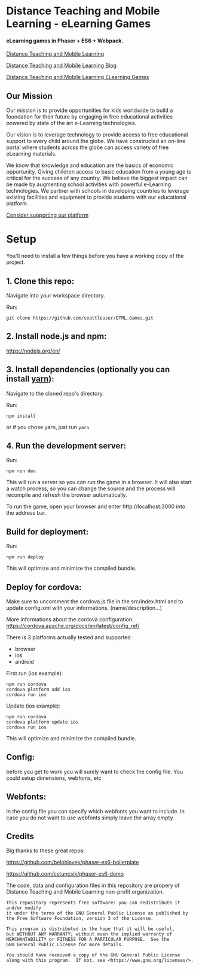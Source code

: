 # Distance Teaching and Mobile Learning - eLearning Games
#### eLearning games in Phaser + ES6 + Webpack.

[Distance Teaching and Mobile Learning](https://dtml.org)

[Distance Teaching and Mobile Learning Blog](https://blog.dtml.org)

[Distance Teaching and Mobile Learning ELearning Games](https://games.dtml.org/games)

## Our Mission
Our mission is to provide opportunities for kids worldwide to build a foundation for their future by engaging in free educational activities powered by state of the art e-Learning technologies.

Our vision is to leverage technology to provide access to free educational support to every child around the globe. We have constructed an on-line portal where students across the globe can access variety of free eLearning materials.

We know that knowledge and education are the basics of economic opportunity. Giving children access to basic education from a young age is critical for the success of any country. We believe the biggest impact can be made by augmenting school activities with powerful e-Learning technologies. We partner with schools in developing countries to leverage existing facilities and equipment to provide students with our educational platform.

[Consider supporting our platform](https://dtml.org/Home/Donate)


# Setup
You'll need to install a few things before you have a working copy of the project.

## 1. Clone this repo:

Navigate into your workspace directory.

Run:

```git clone https://github.com/seattleuser/DTML.Games.git```

## 2. Install node.js and npm:

https://nodejs.org/en/


## 3. Install dependencies (optionally you can install [yarn](https://yarnpkg.com/)):

Navigate to the cloned repo's directory.

Run:

```npm install``` 

or if you chose yarn, just run ```yarn```

## 4. Run the development server:

Run:

```npm run dev```

This will run a server so you can run the game in a browser. It will also start a watch process, so you can change the source and the process will recompile and refresh the browser automatically.

To run the game, open your browser and enter http://localhost:3000 into the address bar.


## Build for deployment:

Run:

```npm run deploy```

This will optimize and minimize the compiled bundle.

## Deploy for cordova:
Make sure to uncomment the cordova.js file in the src/index.html and to update config.xml with your informations. (name/description...)

More informations about the cordova configuration:
https://cordova.apache.org/docs/en/latest/config_ref/

There is 3 platforms actually tested and supported : 
- browser
- ios
- android

First run (ios example):

```
npm run cordova
cordova platform add ios
cordova run ios
```

Update (ios example):

```
npm run cordova
cordova platform update ios
cordova run ios
```

This will optimize and minimize the compiled bundle.

## Config:
before you get to work you will surely want to check the config file. You could setup dimensions, webfonts, etc

## Webfonts:
In the config file you can specify which webfonts you want to include. In case you do not want to use webfonts simply leave the array empty

## Credits
Big thanks to these great repos:

https://github.com/belohlavek/phaser-es6-boilerplate

https://github.com/cstuncsik/phaser-es6-demo

The code, data and configuration files in this repository are propery of Distance Teaching and Mobile Learning non-profit organization.  
    
    This repository represents free software: you can redistribute it and/or modify
    it under the terms of the GNU General Public License as published by
    the Free Software Foundation, version 3 of the License.

    This program is distributed in the hope that it will be useful,
    but WITHOUT ANY WARRANTY; without even the implied warranty of
    MERCHANTABILITY or FITNESS FOR A PARTICULAR PURPOSE.  See the
    GNU General Public License for more details.

    You should have received a copy of the GNU General Public License
    along with this program.  If not, see <https://www.gnu.org/licenses/>.
